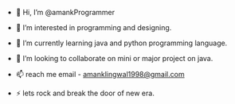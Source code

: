 - 👋 Hi, I’m @amankProgrammer
- 👀 I’m interested in programming and designing.
- 🌱 I’m currently learning java and python programming language.
- 💞️ I’m looking to collaborate on mini or major project on java.
- 📫 reach me email - amanklingwal1998@gmail.com

- ⚡ lets rock and break the door of new era.

<!---
amankProgrammer/amankProgrammer is a ✨ special ✨ repository because its `README.md` (this file) appears on your GitHub profile.
You can click the Preview link to take a look at your changes.
--->
